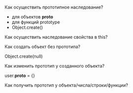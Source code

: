 Как осуществить прототипное наследование?
- для объектов __proto__
- для функций prototype
- Object.create()


Как осуществить наследование свойства в this?

Как создать объект без прототипа?

Object.create(null)

Как изменить прототип у созданного объекта?

user.__proto__ = {}


Как получить прототип у объекта/числа/строки/функции?
